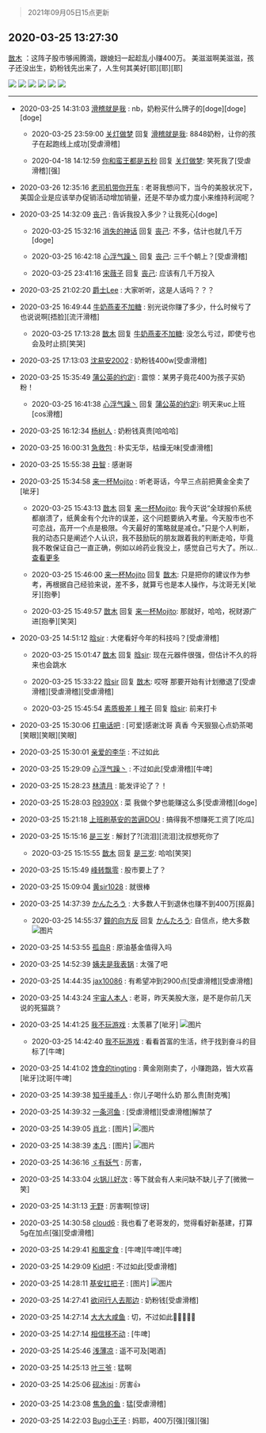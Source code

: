 > 2021年09月05日15点更新
<link rel="stylesheet" href="https://cdn.jsdelivr.net/gh/taotie6/sampleJSON@main/css/photo_show.css">


 ## 2020-03-25 13:27:30 

 [㪚木](https://www.coolapk.com/feed/17572205?shareKey=M2RkNDRiNDlkZWE3NjEzMTc1NDU~) ：这阵子股市够闹腾滴，跟媳妇一起趁乱小赚400万。
美滋滋啊美滋滋，孩子还没出生，奶粉钱先出来了，人生何其美好[耶][耶][耶] 

<div class="album">
<img class="img-item" src="https://image.coolapk.com/feed/2019/0615/06/1081091_ed90efaf_2516_6773@359x226.gif" />
<img class="img-item" src="https://image.coolapk.com/feed/2018/1201/17/1081091_1543657546_6904@353x200.gif" />
<img class="img-item" src="https://image.coolapk.com/feed/2019/0321/17/1081091_1553161535_7781@351x218.gif" />
<img class="img-item" src="https://image.coolapk.com/feed/2019/0324/21/1081091_1553432602_9091@609x318.gif" />
<img class="img-item" src="https://image.coolapk.com/feed/2019/0324/21/1081091_1553432607_4883@409x195.gif" />
<img class="img-item" src="https://image.coolapk.com/feed/2019/0324/21/1081091_1553432611_2635@400x201.gif" />
</div>

 ------- 

- 2020-03-25 14:31:03 [滑稽就是我](uid=1648504) : nb，奶粉买什么牌子的[doge][doge][doge] 

    - 2020-03-25 23:59:00 [关灯做梦](uid=2195941) 回复 [滑稽就是我](uid=1648504): 8848奶粉，让你的孩子在起跑线上成功[受虐滑稽] 

    - 2020-04-18 14:12:59 [你和蛮王都是五秒](uid=1750251) 回复 [关灯做梦](uid=2195941): 笑死我了[受虐滑稽][强] 

- 2020-03-26 12:35:16 [老司机带你开车](uid=659371) : 老哥我想问下，当今的美股状况下，美国企业是应该举办促销活动增加销量，还是不举办或力度小来维持利润呢？ 

- 2020-03-25 14:32:09 [丧己](uid=2217573) : 告诉我投入多少？让我死心[doge] 

    - 2020-03-25 15:32:16 [消失的神话](uid=880762) 回复 [丧己](uid=2217573): 不多，估计也就几千万[doge] 

    - 2020-03-25 16:42:18 [心浮气躁丶](uid=2669029) 回复 [丧己](uid=2217573): 三千个朝上？[受虐滑稽] 

    - 2020-03-25 23:41:16 [宋薇子](uid=1464785) 回复 [丧己](uid=2217573): 应该有几千万投入 

- 2020-03-25 21:02:20 [爵士Lee](uid=811595) : 大家听听，这是人话吗？？？ 

- 2020-03-25 16:49:44 [牛奶燕麦不加糖](uid=633325) : 别光说你赚了多少，什么时候亏了也说说啊[捂脸][流汗滑稽] 

    - 2020-03-25 17:13:28 [㪚木](uid=1081091) 回复 [牛奶燕麦不加糖](uid=633325): 没怎么亏过，即使亏也会及时止损[笑哭] 

- 2020-03-25 17:13:03 [沈易安2002](uid=1068951) : 奶粉钱400w[受虐滑稽] 

- 2020-03-25 15:35:49 [蒲公英的约定i](uid=1373580) : 震惊：某男子竟花400为孩子买奶粉！ 

    - 2020-03-25 16:41:38 [心浮气躁丶](uid=2669029) 回复 [蒲公英的约定i](uid=1373580): 明天来uc上班[cos滑稽] 

- 2020-03-25 16:12:34 [杨树人](uid=2082362) : 奶粉钱真贵[哈哈哈] 

- 2020-03-25 16:00:31 [急救包](uid=1324796) : 朴实无华，枯燥无味[受虐滑稽] 

- 2020-03-25 15:55:38 [丑智](uid=1648114) : 感谢哥 

- 2020-03-25 15:34:58 [来一杯Mojito](uid=718339) : 听老哥话，今早三点前把黄金全卖了[呲牙] 

    - 2020-03-25 15:43:13 [㪚木](uid=1081091) 回复 [来一杯Mojito](uid=718339): 我今天说“全球报价系统都崩溃了，纸黄金有个允许的误差，这个问题要纳入考量。今天股市也不可恋战，高开一个点是极限。今天最好的策略就是减仓。”只是个人判断，我的动态只是阐述个人认识，我不鼓励玩的朋友跟着我的判断走哈，毕竟我不敢保证自己一直正确，例如以岭药业我没上，感觉自己亏大了。所以.. <a href="/feed/replyList?id=120029157">查看更多</a> 

    - 2020-03-25 15:46:00 [来一杯Mojito](uid=718339) 回复 [㪚木](uid=1081091): 只是把你的建议作为参考，再根据自己经验来说，差不多，就算亏也是本人操作，与沈哥无关[呲牙][抱拳] 

    - 2020-03-25 15:49:57 [㪚木](uid=1081091) 回复 [来一杯Mojito](uid=718339): 那就好，哈哈，祝财源广进[抱拳][笑哭] 

- 2020-03-25 14:51:12 [晗sir](uid=1868865) : 大佬看好今年的科技吗？[受虐滑稽] 

    - 2020-03-25 15:01:47 [㪚木](uid=1081091) 回复 [晗sir](uid=1868865): 现在元器件很强，但估计不久的将来也会跳水 

    - 2020-03-25 15:33:22 [晗sir](uid=1868865) 回复 [㪚木](uid=1081091): 哎呀  那要开始有计划撤退了[受虐滑稽][受虐滑稽][受虐滑稽] 

    - 2020-03-25 15:45:54 [素质极差丨稚子](uid=2773473) 回复 [晗sir](uid=1868865): 前来打卡 

- 2020-03-25 15:30:06 [打电话吧](uid=1906112) : [可爱]感谢沈哥 真香  今天狠狠心点奶茶喝[笑眼][笑眼][笑眼] 

- 2020-03-25 15:30:01 [亲爱的李华](uid=1323228) : 不过如此 

- 2020-03-25 15:29:09 [心浮气躁丶](uid=2669029) : 不过如此[受虐滑稽][牛啤] 

- 2020-03-25 15:28:23 [林清月](uid=3083763) : 能发评论了？！ 

- 2020-03-25 15:28:03 [R9390X](uid=2536144) : 菜 我做个梦也能赚这么多[受虐滑稽][doge] 

- 2020-03-25 15:21:18 [上班刷基安的苦逼DOU](uid=919898) : 搞得我不想赚死工资了[吃瓜] 

- 2020-03-25 15:15:16 [是三岁](uid=3341563) : 解封了?[流泪][流泪]沈叔想死你了 

    - 2020-03-25 15:15:55 [㪚木](uid=1081091) 回复 [是三岁](uid=3341563): 哈哈[笑哭] 

- 2020-03-25 15:15:49 [峰转飘零](uid=900024) : 股市要上了？ 

- 2020-03-25 15:09:04 [黄sir1028](uid=905870) : 就很棒 

- 2020-03-25 14:37:39 [かんたろう](uid=1440332) : 大多数人干到退休也赚不到400万[抠鼻] 

    - 2020-03-25 14:55:37 [鐘的向方反](uid=1500903) 回复 [かんたろう](uid=1440332): 自信点，绝大多数 ![图片](https://image.coolapk.com/feed/2019/1021/11/2468548_0815ea7e_7120_2047@81x112.gif)

- 2020-03-25 14:53:55 [孤岛R](uid=798869) : 原油基金值得入吗 

- 2020-03-25 14:52:39 [姨夫是我表锅](uid=1751170) : 太强了吧 

- 2020-03-25 14:44:35 [jax10086](uid=797822) : 有希望冲到2900点[受虐滑稽][受虐滑稽] 

- 2020-03-25 14:43:24 [宇宙人本人](uid=1597114) : 老哥，昨天美股大涨，是不是你前几天说的死猫跳？ 

- 2020-03-25 14:41:25 [我不玩游戏](uid=3058829) : 太羡慕了[呲牙] ![图片](https://image.coolapk.com/feed/2020/0325/14/3058829_05e40878_8484_2451@655x492.jpeg)

    - 2020-03-25 14:42:40 [我不玩游戏](uid=3058829) : 看看首富的生活，终于找到奋斗的目标了[牛啤] 

- 2020-03-25 14:41:02 [馋食的tingting](uid=1031786) : 黄金刚刚卖了，小赚跑路，皆大欢喜[呲牙]沈哥[牛啤] 

- 2020-03-25 14:39:38 [知乎接手人](uid=1785267) : 你儿子喝什么奶 那么贵[耐克嘴] 

- 2020-03-25 14:39:32 [一条河鱼](uid=1797408) : [受虐滑稽][受虐滑稽]解禁了 

- 2020-03-25 14:39:05 [肖北](uid=1156293) : [图片] ![图片](https://image.coolapk.com/feed/2020/0325/14/1156293_e248ffc8_8344_4691@823x836.jpeg)

- 2020-03-25 14:38:39 [本凡](uid=2240888) : [图片] ![图片](https://image.coolapk.com/feed/2019/0713/05/1764613_42acf744_5337_9155@720x709.jpeg)

- 2020-03-25 14:36:16 [ゞ有妖气](uid=2096915) : 厉害， 

- 2020-03-25 14:33:04 [火锅儿好次](uid=2242533) : 等下就会有人来问缺不缺儿子了[微微一笑] 

- 2020-03-25 14:31:13 [无野](uid=1238696) : 厉害啊[惊讶] 

- 2020-03-25 14:30:58 [cloud6](uid=852635) : 我也看了老哥发的，觉得看好新基建，打算5g在加点[强][受虐滑稽] 

- 2020-03-25 14:29:41 [和風定食](uid=2594002) : [牛啤][牛啤][牛啤] 

- 2020-03-25 14:29:09 [Kid吧](uid=531105) : 不过如此[受虐滑稽] 

- 2020-03-25 14:28:11 [基安扛把子](uid=822198) : [图片] ![图片](https://image.coolapk.com/feed/2020/0325/14/822198_a1a366bb_7690_9471@500x494.jpeg)

- 2020-03-25 14:27:41 [欲问行人去那边](uid=826969) : 奶粉钱[受虐滑稽] 

- 2020-03-25 14:27:14 [大大大咸鱼](uid=1457649) : 切，不过如此🍋🍋🍋🍋🍋 

- 2020-03-25 14:27:14 [相信移不动](uid=1979165) : [牛啤] 

- 2020-03-25 14:25:46 [浅薄凉](uid=1630624) : 遥不可及[喝酒] 

- 2020-03-25 14:25:13 [叶三爷](uid=1525794) : 猛啊 

- 2020-03-25 14:25:06 [砚冰isi](uid=2159667) : 厉害👍 

- 2020-03-25 14:23:08 [焦急的鱼](uid=1066955) : 猛[受虐滑稽] 

- 2020-03-25 14:22:03 [Bug小王子](uid=611629) : 妈耶，400万[强][强][强] 

